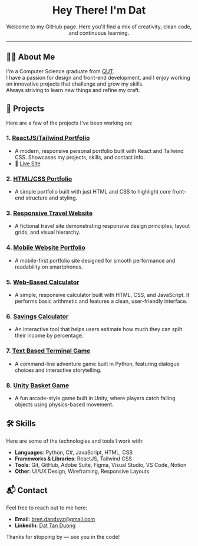 <h1 align="center">Hey There! I'm Dat</h1>

<p align="center">
Welcome to my GitHub page.  
Here you'll find a mix of creativity, clean code, and continuous learning.
</p>

---

## 🧑‍💻 About Me

I'm a Computer Science graduate from [QUT](https://www.qut.edu.au/courses/bachelor-of-information-technology-computer-science).  
I have a passion for design and front-end development, and I enjoy working on innovative projects that challenge and grow my skills.  
Always striving to learn new things and refine my craft.

## 🚀 Projects

Here are a few of the projects I've been working on:

### 1. [**ReactJS/Tailwind Portfolio**](https://github.com/dev-duong/dev-duong.github.io)

- A modern, responsive personal portfolio built with React and Tailwind CSS. Showcases my projects, skills, and contact info.
- 🔗 [Live Site](https://dev-duong.github.io/)

### 2. [**HTML/CSS Portfolio**](https://github.com/dev-duong/dev-duong.github.io-old)

- A simple portfolio built with just HTML and CSS to highlight core front-end structure and styling.

### 3. [**Responsive Travel Website**](https://github.com/dev-duong/Resposive-Travel-Website)

- A fictional travel site demonstrating responsive design principles, layout grids, and visual hierarchy.

### 4. [**Mobile Website Portfolio**](https://github.com/dev-duong/Mobile-Website-Portfolio)

- A mobile-first portfolio site designed for smooth performance and readability on smartphones.

### 5. [**Web-Based Calculator**](https://github.com/dev-duong/Web-Calculator)

- A simple, responsive calculator built with HTML, CSS, and JavaScript. It performs basic arithmetic and features a clean, user-friendly interface.

### 6. [**Savings Calculator**](https://github.com/dev-duong/savingsCalculator)

- An interactive tool that helps users estimate how much they can split their income by percentage.

### 7. [**Text Based Terminal Game**](https://github.com/dev-duong/firstQuest)

- A command-line adventure game built in Python, featuring dialogue choices and interactive storytelling.

### 8. [**Unity Basket Game**](https://github.com/dev-duong/CatchGame)

- A fun arcade-style game built in Unity, where players catch falling objects using physics-based movement.

## 🛠️ Skills

Here are some of the technologies and tools I work with:

- **Languages**: Python, C#, JavaScript, HTML, CSS
- **Frameworks & Libraries**: ReactJS, Tailwind CSS
- **Tools**: Git, GitHub, Adobe Suite, Figma, Visual Studio, VS Code, Notion
- **Other**: UI/UX Design, Wireframing, Responsive Layouts

## 📬 Contact

Feel free to reach out to me here:

- **Email**: [bren.dandxyz@gmail.com](mailto:bren.dandxyz@gmail.com)
- **LinkedIn**: [Dat Tan Duong](https://www.linkedin.com/in/dat-tan-duong/)

Thanks for stopping by — see you in the code!
